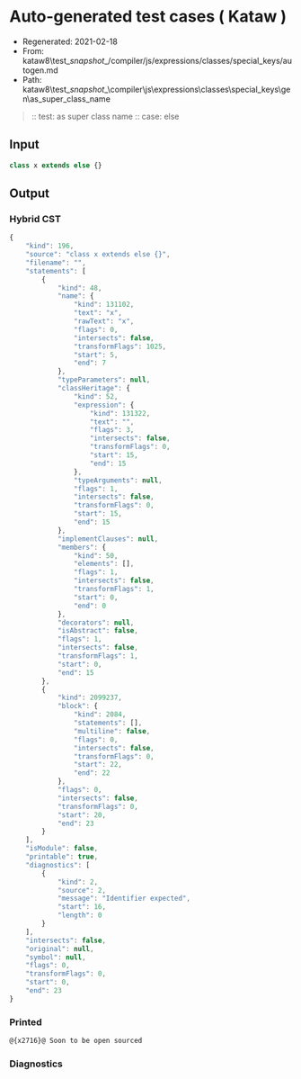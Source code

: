 # Auto-generated test cases ( Kataw )
- Regenerated: 2021-02-18
- From: kataw8\test\__snapshot__/compiler/js/expressions/classes/special_keys/autogen.md
- Path: kataw8\test\__snapshot__\compiler\js\expressions\classes\special_keys\gen\as_super_class_name
> :: test: as super class name
> :: case: else
## Input

`````js
class x extends else {}
`````

## Output

### Hybrid CST


```javascript
{
    "kind": 196,
    "source": "class x extends else {}",
    "filename": "",
    "statements": [
        {
            "kind": 48,
            "name": {
                "kind": 131102,
                "text": "x",
                "rawText": "x",
                "flags": 0,
                "intersects": false,
                "transformFlags": 1025,
                "start": 5,
                "end": 7
            },
            "typeParameters": null,
            "classHeritage": {
                "kind": 52,
                "expression": {
                    "kind": 131322,
                    "text": "",
                    "flags": 3,
                    "intersects": false,
                    "transformFlags": 0,
                    "start": 15,
                    "end": 15
                },
                "typeArguments": null,
                "flags": 1,
                "intersects": false,
                "transformFlags": 0,
                "start": 15,
                "end": 15
            },
            "implementClauses": null,
            "members": {
                "kind": 50,
                "elements": [],
                "flags": 1,
                "intersects": false,
                "transformFlags": 1,
                "start": 0,
                "end": 0
            },
            "decorators": null,
            "isAbstract": false,
            "flags": 1,
            "intersects": false,
            "transformFlags": 1,
            "start": 0,
            "end": 15
        },
        {
            "kind": 2099237,
            "block": {
                "kind": 2084,
                "statements": [],
                "multiline": false,
                "flags": 0,
                "intersects": false,
                "transformFlags": 0,
                "start": 22,
                "end": 22
            },
            "flags": 0,
            "intersects": false,
            "transformFlags": 0,
            "start": 20,
            "end": 23
        }
    ],
    "isModule": false,
    "printable": true,
    "diagnostics": [
        {
            "kind": 2,
            "source": 2,
            "message": "Identifier expected",
            "start": 16,
            "length": 0
        }
    ],
    "intersects": false,
    "original": null,
    "symbol": null,
    "flags": 0,
    "transformFlags": 0,
    "start": 0,
    "end": 23
}
```

  
### Printed


```javascript
@{x2716}@ Soon to be open sourced
```

  
### Diagnostics


```javascript

```


